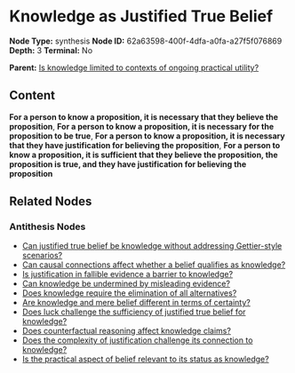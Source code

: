 # Knowledge as Justified True Belief

**Node Type:** synthesis
**Node ID:** 62a63598-400f-4dfa-a0fa-a27f5f076869
**Depth:** 3
**Terminal:** No

**Parent:** [Is knowledge limited to contexts of ongoing practical utility?](is-knowledge-limited-to-contexts-of-ongoing-practical-utility-antithesis-74999642-c4ea-4a9e-a493-82556ea1c3d4.md)

## Content

**For a person to know a proposition, it is necessary that they believe the proposition**, **For a person to know a proposition, it is necessary for the proposition to be true**, **For a person to know a proposition, it is necessary that they have justification for believing the proposition**, **For a person to know a proposition, it is sufficient that they believe the proposition, the proposition is true, and they have justification for believing the proposition**

## Related Nodes

### Antithesis Nodes

- [Can justified true belief be knowledge without addressing Gettier-style scenarios?](can-justified-true-belief-be-knowledge-without-addressing-gettier-style-scenarios-antithesis-c3f6a3e6-3c36-43e1-8fa8-ceab9e197031.md)
- [Can causal connections affect whether a belief qualifies as knowledge?](can-causal-connections-affect-whether-a-belief-qualifies-as-knowledge-antithesis-9ae94f8b-09df-4433-adf6-0332dff47e98.md)
- [Is justification in fallible evidence a barrier to knowledge?](is-justification-in-fallible-evidence-a-barrier-to-knowledge-antithesis-a7161c71-65be-442b-b719-92817ea614e1.md)
- [Can knowledge be undermined by misleading evidence?](can-knowledge-be-undermined-by-misleading-evidence-antithesis-17bcb56b-25f1-4c63-b1f8-cb06852ef550.md)
- [Does knowledge require the elimination of all alternatives?](does-knowledge-require-the-elimination-of-all-alternatives-antithesis-5b6d59d7-50fc-4a85-97fa-06ba27002f72.md)
- [Are knowledge and mere belief different in terms of certainty?](are-knowledge-and-mere-belief-different-in-terms-of-certainty-antithesis-578aaacd-eb3c-4b23-a785-08949466ea36.md)
- [Does luck challenge the sufficiency of justified true belief for knowledge?](does-luck-challenge-the-sufficiency-of-justified-true-belief-for-knowledge-antithesis-c704b8f3-6208-4193-a563-1af4a654909a.md)
- [Does counterfactual reasoning affect knowledge claims?](does-counterfactual-reasoning-affect-knowledge-claims-antithesis-1574dbf9-6b38-4ce9-8138-66b720abe4d8.md)
- [Does the complexity of justification challenge its connection to knowledge?](does-the-complexity-of-justification-challenge-its-connection-to-knowledge-antithesis-07757210-1f17-415a-8572-3f3924474598.md)
- [Is the practical aspect of belief relevant to its status as knowledge?](is-the-practical-aspect-of-belief-relevant-to-its-status-as-knowledge-antithesis-88b8ca11-7b02-480a-8835-c026dff95c55.md)
